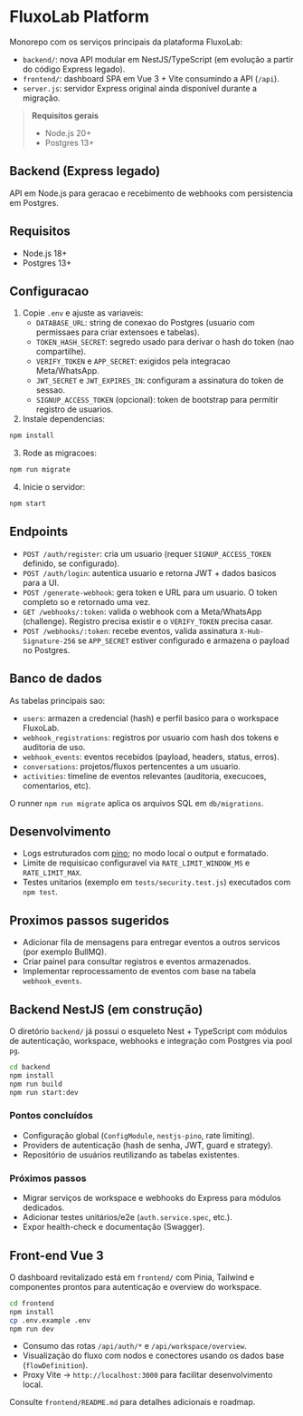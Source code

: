 # FluxoLab Platform

Monorepo com os serviços principais da plataforma FluxoLab:

- `backend/`: nova API modular em NestJS/TypeScript (em evolução a partir do código Express legado).
- `frontend/`: dashboard SPA em Vue 3 + Vite consumindo a API (`/api`).
- `server.js`: servidor Express original ainda disponível durante a migração.

> **Requisitos gerais**
> - Node.js 20+
> - Postgres 13+

## Backend (Express legado)

API em Node.js para geracao e recebimento de webhooks com persistencia em Postgres.

## Requisitos

- Node.js 18+
- Postgres 13+

## Configuracao

1. Copie `.env` e ajuste as variaveis:
   - `DATABASE_URL`: string de conexao do Postgres (usuario com permissaes para criar extensoes e tabelas).
   - `TOKEN_HASH_SECRET`: segredo usado para derivar o hash do token (nao compartilhe).
   - `VERIFY_TOKEN` e `APP_SECRET`: exigidos pela integracao Meta/WhatsApp.
   - `JWT_SECRET` e `JWT_EXPIRES_IN`: configuram a assinatura do token de sessao.
   - `SIGNUP_ACCESS_TOKEN` (opcional): token de bootstrap para permitir registro de usuarios.
2. Instale dependencias:

```bash
npm install
```

3. Rode as migracoes:

```bash
npm run migrate
```

4. Inicie o servidor:

```bash
npm start
```

## Endpoints

- `POST /auth/register`: cria um usuario (requer `SIGNUP_ACCESS_TOKEN` definido, se configurado).
- `POST /auth/login`: autentica usuario e retorna JWT + dados basicos para a UI.
- `POST /generate-webhook`: gera token e URL para um usuario. O token completo so e retornado uma vez.
- `GET /webhooks/:token`: valida o webhook com a Meta/WhatsApp (challenge). Registro precisa existir e o `VERIFY_TOKEN` precisa casar.
- `POST /webhooks/:token`: recebe eventos, valida assinatura `X-Hub-Signature-256` se `APP_SECRET` estiver configurado e armazena o payload no Postgres.

## Banco de dados

As tabelas principais sao:

- `users`: armazen a credencial (hash) e perfil basico para o workspace FluxoLab.
- `webhook_registrations`: registros por usuario com hash dos tokens e auditoria de uso.
- `webhook_events`: eventos recebidos (payload, headers, status, erros).
- `conversations`: projetos/fluxos pertencentes a um usuario.
- `activities`: timeline de eventos relevantes (auditoria, execucoes, comentarios, etc).

O runner `npm run migrate` aplica os arquivos SQL em `db/migrations`.

## Desenvolvimento

- Logs estruturados com [pino](https://github.com/pinojs/pino); no modo local o output e formatado.
- Limite de requisicao configuravel via `RATE_LIMIT_WINDOW_MS` e `RATE_LIMIT_MAX`.
- Testes unitarios (exemplo em `tests/security.test.js`) executados com `npm test`.

## Proximos passos sugeridos

- Adicionar fila de mensagens para entregar eventos a outros servicos (por exemplo BullMQ).
- Criar painel para consultar registros e eventos armazenados.
- Implementar reprocessamento de eventos com base na tabela `webhook_events`.

## Backend NestJS (em construção)

O diretório `backend/` já possui o esqueleto Nest + TypeScript com módulos de autenticação, workspace, webhooks e integração com Postgres via pool `pg`.

```bash
cd backend
npm install
npm run build
npm run start:dev
```

### Pontos concluídos
- Configuração global (`ConfigModule`, `nestjs-pino`, rate limiting).
- Providers de autenticação (hash de senha, JWT, guard e strategy).
- Repositório de usuários reutilizando as tabelas existentes.

### Próximos passos
- Migrar serviços de workspace e webhooks do Express para módulos dedicados.
- Adicionar testes unitários/e2e (`auth.service.spec`, etc.).
- Expor health-check e documentação (Swagger).

## Front-end Vue 3

O dashboard revitalizado está em `frontend/` com Pinia, Tailwind e componentes prontos para autenticação e overview do workspace.

```bash
cd frontend
npm install
cp .env.example .env
npm run dev
```

- Consumo das rotas `/api/auth/*` e `/api/workspace/overview`.
- Visualização do fluxo com nodos e conectores usando os dados base (`flowDefinition`).
- Proxy Vite → `http://localhost:3000` para facilitar desenvolvimento local.

Consulte `frontend/README.md` para detalhes adicionais e roadmap.


